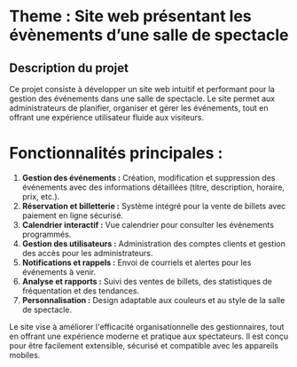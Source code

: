 
# Theme : Site web présentant les évènements d’une salle de spectacle 
## Description du projet 
Ce projet consiste à développer un site web intuitif et performant pour la gestion des événements dans une salle de spectacle. Le site permet aux administrateurs de planifier, organiser et gérer les événements, tout en offrant une expérience utilisateur fluide aux visiteurs.

# Fonctionnalités principales :
1. **Gestion des événements :** Création, modification et suppression des événements avec des informations détaillées (titre, description, horaire, prix, etc.).
2.	**Réservation et billetterie :** Système intégré pour la vente de billets avec paiement en ligne sécurisé.
3.	**Calendrier interactif :** Vue calendrier pour consulter les événements programmés.
4.	**Gestion des utilisateurs :** Administration des comptes clients et gestion des accès pour les administrateurs.
5.	**Notifications et rappels :** Envoi de courriels et alertes pour les événements à venir.
6.	**Analyse et rapports :** Suivi des ventes de billets, des statistiques de fréquentation et des tendances.
7.	**Personnalisation :** Design adaptable aux couleurs et au style de la salle de spectacle.

Le site vise à améliorer l'efficacité organisationnelle des gestionnaires, tout en offrant une expérience moderne et pratique aux spectateurs. Il est conçu pour être facilement extensible, sécurisé et compatible avec les appareils mobiles.
